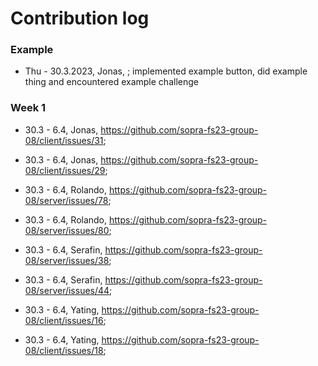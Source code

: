 # Contribution log

### Example
* Thu - 30.3.2023, Jonas, <issue link>; implemented example button, did example thing and encountered example challenge
    
### Week 1
* 30.3 - 6.4, Jonas, https://github.com/sopra-fs23-group-08/client/issues/31;
* 30.3 - 6.4, Jonas, https://github.com/sopra-fs23-group-08/client/issues/29;

* 30.3 - 6.4, Rolando, https://github.com/sopra-fs23-group-08/server/issues/78;
* 30.3 - 6.4, Rolando, https://github.com/sopra-fs23-group-08/server/issues/80;
    
* 30.3 - 6.4, Serafin, https://github.com/sopra-fs23-group-08/server/issues/38;
* 30.3 - 6.4, Serafin, https://github.com/sopra-fs23-group-08/server/issues/44;

* 30.3 - 6.4, Yating, https://github.com/sopra-fs23-group-08/client/issues/16;
* 30.3 - 6.4, Yating, https://github.com/sopra-fs23-group-08/client/issues/18;
